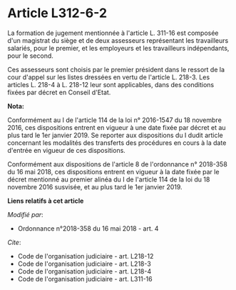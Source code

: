 # Article L312-6-2

La formation de jugement mentionnée à l'article L. 311-16 est composée d'un magistrat du siège et de deux assesseurs
représentant les travailleurs salariés, pour le premier, et les employeurs et les travailleurs indépendants, pour le second. 

Ces assesseurs sont choisis par le premier président dans le ressort de la cour d'appel sur les listes dressées en vertu de
l'article L. 218-3. Les articles L. 218-4 à L. 218-12 leur sont applicables, dans des conditions fixées par décret en Conseil
d'Etat.

**Nota:**

Conformément au I de l'article 114 de la loi n° 2016-1547 du 18 novembre 2016, ces dispositions entrent en vigueur à une date
fixée par décret et au plus tard le 1er janvier 2019. Se reporter aux dispositions du I dudit article concernant les
modalités des transferts des procédures en cours à la date d'entrée en vigueur de ces dispositions.

Conformément aux dispositions de l'article 8 de l'ordonnance n° 2018-358 du 16 mai 2018, ces dispositions entrent en vigueur
à la date fixée par le décret mentionné au premier alinéa du I de l'article 114 de la loi du 18 novembre 2016 susvisée, et au
plus tard le 1er janvier 2019.

**Liens relatifs à cet article**

_Modifié par_:

  - Ordonnance n°2018-358 du 16 mai 2018 - art. 4

_Cite_:

  - Code de l'organisation judiciaire - art. L218-12
  - Code de l'organisation judiciaire - art. L218-3
  - Code de l'organisation judiciaire - art. L218-4
  - Code de l'organisation judiciaire - art. L311-16
